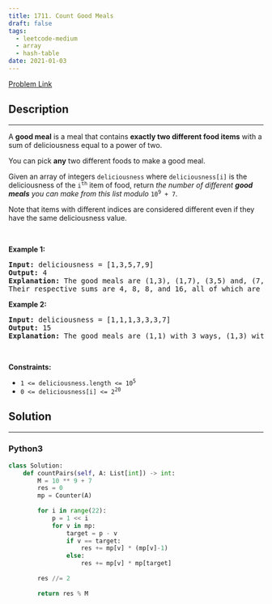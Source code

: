```yaml
---
title: 1711. Count Good Meals
draft: false
tags: 
  - leetcode-medium
  - array
  - hash-table
date: 2021-01-03
---
```


[Problem Link](https://leetcode.com/problems/count-good-meals/)

## Description

---
<p>A <strong>good meal</strong> is a meal that contains <strong>exactly two different food items</strong> with a sum of deliciousness equal to a power of two.</p>

<p>You can pick <strong>any</strong> two different foods to make a good meal.</p>

<p>Given an array of integers <code>deliciousness</code> where <code>deliciousness[i]</code> is the deliciousness of the <code>i<sup>​​​​​​th</sup>​​​​</code>​​​​ item of food, return <em>the number of different <strong>good meals</strong> you can make from this list modulo</em> <code>10<sup>9</sup> + 7</code>.</p>

<p>Note that items with different indices are considered different even if they have the same deliciousness value.</p>

<p>&nbsp;</p>
<p><strong class="example">Example 1:</strong></p>

<pre>
<strong>Input:</strong> deliciousness = [1,3,5,7,9]
<strong>Output:</strong> 4
<strong>Explanation: </strong>The good meals are (1,3), (1,7), (3,5) and, (7,9).
Their respective sums are 4, 8, 8, and 16, all of which are powers of 2.
</pre>

<p><strong class="example">Example 2:</strong></p>

<pre>
<strong>Input:</strong> deliciousness = [1,1,1,3,3,3,7]
<strong>Output:</strong> 15
<strong>Explanation: </strong>The good meals are (1,1) with 3 ways, (1,3) with 9 ways, and (1,7) with 3 ways.</pre>

<p>&nbsp;</p>
<p><strong>Constraints:</strong></p>

<ul>
	<li><code>1 &lt;= deliciousness.length &lt;= 10<sup>5</sup></code></li>
	<li><code>0 &lt;= deliciousness[i] &lt;= 2<sup>20</sup></code></li>
</ul>


## Solution

---
### Python3
``` py title='count-good-meals'
class Solution:
    def countPairs(self, A: List[int]) -> int:
        M = 10 ** 9 + 7
        res = 0
        mp = Counter(A)
        
        for i in range(22):
            p = 1 << i
            for v in mp:
                target = p - v
                if v == target:
                    res += mp[v] * (mp[v]-1)
                else:
                    res += mp[v] * mp[target]
        
        res //= 2
        
        return res % M
```

